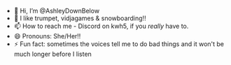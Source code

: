 - 👋 Hi, I’m @AshleyDownBelow
- 👀 I like trumpet, vidjagames & snowboarding!!
- 📫 How to reach me - Discord on kwh5, if you *really* have to.
- 😄 Pronouns: She/Her!!
- ⚡ Fun fact: sometimes the voices tell me to do bad things and it won't be much longer before I listen

<!---
AshleyDownBelow/AshleyDownBelow is a ✨ special ✨ repository because its `README.md` (this file) appears on your GitHub profile.
You can click the Preview link to take a look at your changes.
--->
